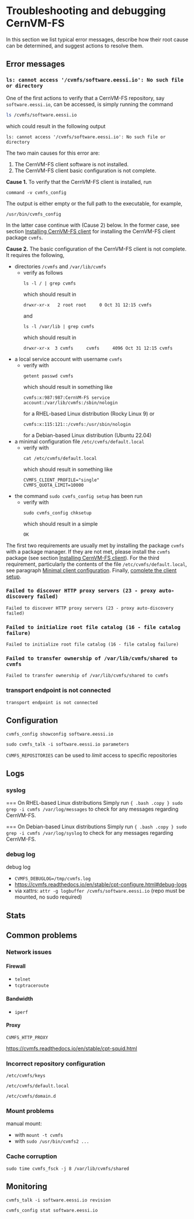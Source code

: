 # Troubleshooting and debugging CernVM-FS

<!-- only client-side, assumption is that CernVM-FS replica servers and proxy
servers are working correctly (?) -->

In this section we list typical error messages, describe how their root cause
can be determined, and suggest actions to resolve them.

## Error messages

### `ls: cannot access '/cvmfs/software.eessi.io': No such file or directory`

One of the first actions to verify that a CernVM-FS repository, say
`software.eessi.io`, can be accessed, is simply running the command
```bash
ls /cvmfs/software.eessi.io
```
which could result in the following output
``` { .bash .no-copy }
ls: cannot access '/cvmfs/software.eessi.io': No such file or directory
```

The two main causes for this error are:
1. The CernVM-FS client software is not installed.
2. The CernVM-FS client basic configuration is not complete.

**Cause 1.** To verify that the CernVM-FS client is installed, run
``` { .bash .copy }
command -v cvmfs_config
```

The output is either empty or the full path to the executable, for example,
``` { .bash .no-copy }
/usr/bin/cvmfs_config
```
In the latter case continue with (Cause 2) below. In the former case, see
section [Installing CernVM-FS client](access/client/#installing-cernvm-fs-client)
for installing the CernVM-FS client package `cvmfs`.

**Cause 2.** The basic configuration of the CernVM-FS client is not complete. It
requires the following,
- directories `/cvmfs` and `/var/lib/cvmfs`
  - verify as follows
    ``` { .bash .copy }
    ls -l / | grep cvmfs
    ```
    which should result in
    ``` { .bash .no-copy }
    drwxr-xr-x   2 root root     0 Oct 31 12:15 cvmfs
    ```
    and
    ``` { .bash .copy }
    ls -l /var/lib | grep cvmfs
    ```
    which should result in
    ``` { .bash .no-copy }
    drwxr-xr-x  3 cvmfs     cvmfs     4096 Oct 31 12:15 cvmfs
    ```
- a local service account with username `cvmfs`
  - verify with
    ``` { .bash .copy }
    getent passwd cvmfs
    ```
    which should result in something like
    ``` { .bash .no-copy }
    cvmfs:x:987:987:CernVM-FS service account:/var/lib/cvmfs:/sbin/nologin
    ```
    for a RHEL-based Linux distribution (Rocky Linux 9) or
    ``` { .bash .no-copy }
    cvmfs:x:115:121::/cvmfs:/usr/sbin/nologin
    ```
    for a Debian-based Linux distribution (Ubuntu 22.04)
- a minimal configuration file `/etc/cvmfs/default.local`
  - verify with
    ``` { .bash .copy }
    cat /etc/cvmfs/default.local
    ```
    which should result in something like
    ``` { .ini .copy }
    CVMFS_CLIENT_PROFILE="single"
    CVMFS_QUOTA_LIMIT=10000
    ```
- the command `sudo cvmfs_config setup` has been run
  - verify with
    ``` { .bash .copy }
    sudo cvmfs_config chksetup
    ```
    which should result in a simple
    ``` { .bash .no-copy }
    OK
    ```

The first two requirements are usually met by installing the package
`cvmfs` with a package manager. If they are not met, please install the `cvmfs`
package (see section
[Installing CernVM-FS client](access/client/#installing-cernvm-fs-client)).
For the third requirement, particularly the contents of the file
`/etc/cvmfs/default.local`, see paragraph
[Minimal client configuration](access/client/#minimal_configuration).
Finally, [complete the client setup](access/client/#completing-the-client-setup).

### `Failed to discover HTTP proxy servers (23 - proxy auto-discovery failed)`
```
Failed to discover HTTP proxy servers (23 - proxy auto-discovery failed)
```

### `Failed to initialize root file catalog (16 - file catalog failure)`
```
Failed to initialize root file catalog (16 - file catalog failure)
```

### `Failed to transfer ownership of /var/lib/cvmfs/shared to cvmfs`
```
Failed to transfer ownership of /var/lib/cvmfs/shared to cvmfs
```

### transport endpoint is not connected
```
transport endpoint is not connected
```

## Configuration

```
cvmfs_config showconfig software.eessi.io
```

```
sudo cvmfs_talk -i software.eessi.io parameters
```

`CVMFS_REPOSITORIES` can be used to *limit* access to specific repositories

## Logs

### syslog
=== On RHEL-based Linux distributions
    Simply run
    ``` { .bash .copy }
    sudo grep -i cvmfs /var/log/messages
    ```
    to check for any messages regarding CernVM-FS.

=== On Debian-based Linux distributions
    Simply run
    ``` { .bash .copy }
    sudo grep -i cvmfs /var/log/syslog
    ```
    to check for any messages regarding CernVM-FS.

### debug log
debug log
- `CVMFS_DEBUGLOG=/tmp/cvmfs.log`
- https://cvmfs.readthedocs.io/en/stable/cpt-configure.html#debug-logs
- via xattrs: `attr -g logbuffer /cvmfs/software.eessi.io` (repo must be mounted, no sudo required)


## Stats

## Common problems

### Network issues

#### Firewall

- `telnet`
- `tcptraceroute`

#### Bandwidth

- `iperf`

#### Proxy

`CVMFS_HTTP_PROXY`

https://cvmfs.readthedocs.io/en/stable/cpt-squid.html

### Incorrect repository configuration

`/etc/cvmfs/keys`

`/etc/cvmfs/default.local`

`/etc/cvmfs/domain.d`

### Mount problems

manual mount:

- with `mount -t cvmfs`
- with `sudo /usr/bin/cvmfs2 ...`

### Cache corruption

```
sudo time cvmfs_fsck -j 8 /var/lib/cvmfs/shared
```

## Monitoring

```
cvmfs_talk -i software.eessi.io revision
```

```
cvmfs_config stat software.eessi.io
```

